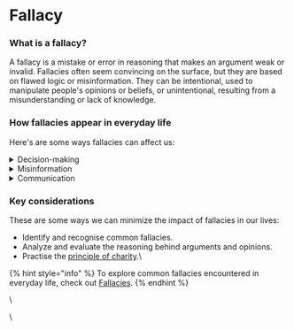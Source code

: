 # Fallacy

### What is a fallacy?

A fallacy is a mistake or error in reasoning that makes an argument weak or invalid. Fallacies often seem convincing on the surface, but they are based on flawed logic or misinformation. They can be intentional, used to manipulate people's opinions or beliefs, or unintentional, resulting from a misunderstanding or lack of knowledge.

### How fallacies appear in everyday life

Here's are some ways fallacies can affect us:

<details>

<summary>Decision-making</summary>

If we base our decisions on fallacious arguments or reasoning, we may end up making poor choices that don't have the desired outcomes.

</details>

<details>

<summary>Misinformation</summary>

Fallacies can lead to the spread of misinformation, as people might share or accept false or misleading information based on flawed reasoning. And people acting on such information can lead to unintended consequences or even harm.

</details>

<details>

<summary>Communication</summary>

Fallacies can hinder effective communication, as they make it difficult to understand each other's points of view or engage in constructive discussions. Consider a conversation about climate change. \
Person A asserts, "Climate change is a serious issue that requires immediate action."\
Person B replies, "Well, you drive a car that uses gas, so your argument isn't valid."

In this example, Person B is committing the ad hominem fallacy by attacking Person A's character or action, instead of addressing the actual argument about climate change. This fallacy hinders effective communication because it shifts the discussion away from the central issue, making it difficult for the participants to understand each other's points of view on climate change and have a constructive discussion on potential solutions.

</details>

### Key considerations

These are some ways we can minimize the impact of fallacies in our lives:

* Identify and recognise common fallacies.
* Analyze and evaluate the reasoning behind arguments and opinions.
* Practise the [principle of charity](../philosophical-frameworks/principle-of-charity.md).\


{% hint style="info" %}
To explore common fallacies encountered in everyday life, check out [Fallacies](../fallacies/).
{% endhint %}

\


\
